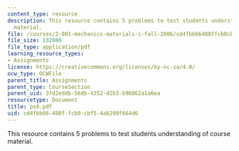 ```yaml
---
content_type: resource
description: This resource contains 5 problems to test students understanding of course
  material.
file: /courses/2-001-mechanics-materials-i-fall-2006/cd4fbb66488ffcb0cbf54ab299f664d6_ps8.pdf
file_size: 132980
file_type: application/pdf
learning_resource_types:
- Assignments
license: https://creativecommons.org/licenses/by-nc-sa/4.0/
ocw_type: OCWFile
parent_title: Assignments
parent_type: CourseSection
parent_uid: 3fd2eddb-56db-4352-d2b3-b96862a1a6ea
resourcetype: Document
title: ps8.pdf
uid: cd4fbb66-488f-fcb0-cbf5-4ab299f664d6
---
```

This resource contains 5 problems to test students understanding of course material.
